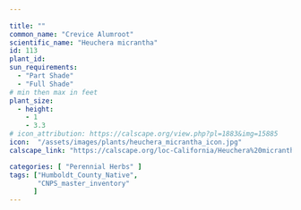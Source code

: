 ```yaml
---
 
title: ""
common_name: "Crevice Alumroot"
scientific_name: "Heuchera micrantha"
id: 113
plant_id: 
sun_requirements:
  - "Part Shade"
  - "Full Shade"
# min then max in feet
plant_size:
  - height: 
    - 1
    - 3.3
# icon_attribution: https://calscape.org/view.php?pl=1883&img=15885 
icon:  "/assets/images/plants/heuchera_micrantha_icon.jpg"
calscape_link: "https://calscape.org/loc-California/Heuchera%20micrantha(%20)"

categories: [ "Perennial Herbs" ]
tags: ["Humboldt_County_Native",
       "CNPS_master_inventory"
      ]
---
```




